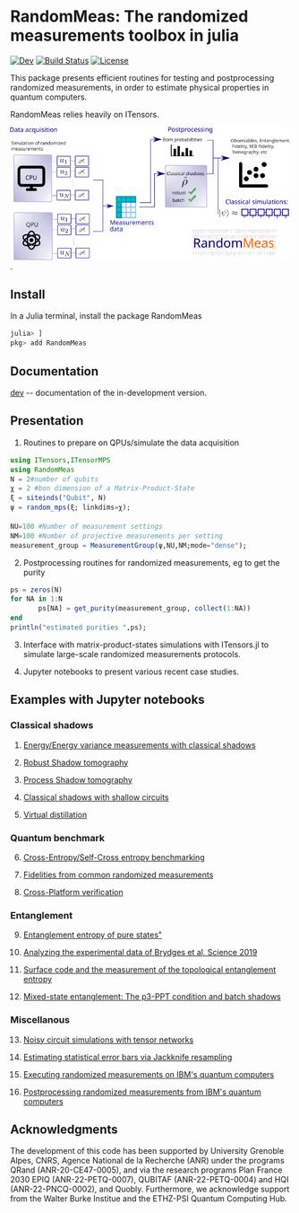 # RandomMeas: The randomized measurements toolbox in julia

[![Dev](https://img.shields.io/badge/docs-dev-blue.svg)](https://bvermersch.github.io/RandomMeas.jl/dev/)
[![Build Status](https://github.com/bvermersch/RandomMeas.jl/actions/workflows/CI.yml/badge.svg?branch=main)](https://github.com/bvermersch/RandomMeas.jl/actions/workflows/CI.yml?query=branch%3Amain)
[![License](https://img.shields.io/badge/License-Apache%202.0-blue.svg)](https://opensource.org/licenses/Apache-2.0)

This package presents efficient routines for testing and postprocessing randomized measurements, in order to estimate physical properties in quantum computers.

RandomMeas relies heavily on ITensors.

<img src="Pics/RandomMeas.png" alt="drawing" width="500"/>.

## Install

In a Julia terminal, install the package RandomMeas

```julia
julia> ]
pkg> add RandomMeas
```

## Documentation

[dev](https://bvermersch.github.io/RandomMeas.jl/dev/) -- documentation of the in-development version.

## Presentation

1) Routines to prepare on QPUs/simulate the data acquisition

 ```julia
 using ITensors,ITensorMPS
 using RandomMeas
N = 2#number of qubits
χ = 2 #bon dimension of a Matrix-Product-State
ξ = siteinds("Qubit", N)
ψ = random_mps(ξ; linkdims=χ);
 
NU=100 #Number of measurement settings
NM=100 #Number of projective measurements per setting
measurement_group = MeasurementGroup(ψ,NU,NM;mode="dense");
 ```

2) Postprocessing routines for randomized measurements, eg to get the purity

 ```julia
ps = zeros(N)
for NA in 1:N
        ps[NA] = get_purity(measurement_group, collect(1:NA))
end
println("estimated purities ",ps);
 ```

3) Interface with matrix-product-states simulations with ITensors.jl to simulate large-scale randomized measurements protocols.

4) Jupyter notebooks to present various recent case studies.

## Examples with Jupyter notebooks

### Classical shadows

1) [Energy/Energy variance measurements with classical shadows](examples/EnergyVarianceMeasurements.ipynb)

2) [Robust Shadow tomography](examples/RobustShadowTomography.ipynb)

3) [Process Shadow tomography](examples/ProcessShadowTomography.ipynb)

4) [Classical shadows with shallow circuits](examples/ShallowShadows.ipynb)

5) [Virtual distillation](examples/VirtualDistillation.ipynb)

### Quantum benchmark

6) [Cross-Entropy/Self-Cross entropy benchmarking](examples/CrossEntropyBenchmarking.ipynb)

7) [Fidelities from common randomized measurements](examples/FidelityCommonRandomizedMeasurements.ipynb)

8) [Cross-Platform verification](examples/CrossPlatform.ipynb)

### Entanglement

9) [Entanglement entropy of pure states"](examples/PureStateEntanglement.ipynb)

10) [Analyzing the experimental data of Brydges et al, Science 2019](examples/BrydgesScience2019.ipynb)

11) [Surface code and the measurement of the topological entanglement entropy](examples/EntanglementSurfaceCode.ipynb)

12) [Mixed-state entanglement: The p3-PPT condition and batch shadows](examples/MixedStateEntanglement.ipynb)

### Miscellanous

13) [Noisy circuit simulations with tensor networks](examples/CircuitNoiseSimulations.ipynb)

14) [Estimating statistical error bars via Jackknife resampling](examples/ErrorBars.ipynb)

15) [Executing randomized measurements on IBM's quantum computers](examples/RandomizedMeasurementsQiskit.ipynb)

16) [Postprocessing randomized measurements from IBM's quantum computers](examples/RandomizedMeasurementsQiskitPostprocessing.ipynb)

## Acknowledgments

The development of this code has been supported by University Grenoble Alpes, CNRS, Agence National de la Recherche (ANR) under the programs QRand (ANR-20-CE47-0005), and via the research programs Plan France 2030 EPIQ (ANR-22-PETQ-0007), QUBITAF (ANR-22-PETQ-0004) and HQI (ANR-22-PNCQ-0002), and Quobly. Furthermore, we acknowledge support from the Walter Burke Institue and the ETHZ-PSI Quantum Computing Hub.
